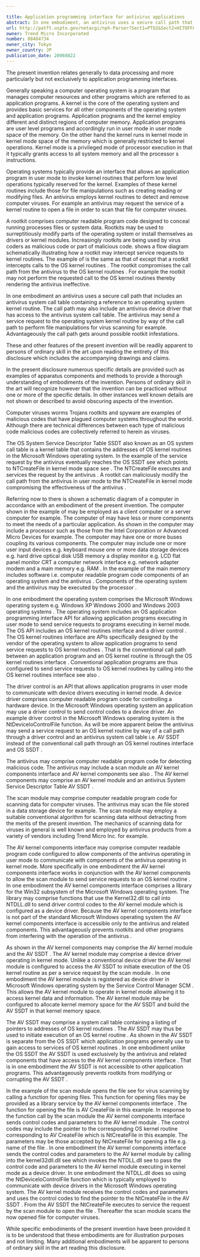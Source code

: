 ```yaml
---

title: Application programming interface for antivirus applications
abstract: In one embodiment, an antivirus uses a secure call path that includes an antivirus system call table containing a reference to an operating system kernel routine. The call path may also include an antivirus device driver that has access to the antivirus system call table. The antivirus may send a service request to the operating system kernel routine by way of the call path to perform file manipulations for virus scanning, for example. Advantageously, the call path gets around possible rootkit infestations.
url: http://patft.uspto.gov/netacgi/nph-Parser?Sect1=PTO2&Sect2=HITOFF&p=1&u=%2Fnetahtml%2FPTO%2Fsearch-adv.htm&r=1&f=G&l=50&d=PALL&S1=08484734&OS=08484734&RS=08484734
owner: Trend Micro Incorporated
number: 08484734
owner_city: Tokyo
owner_country: JP
publication_date: 20060822
---
```

The present invention relates generally to data processing and more particularly but not exclusively to application programming interfaces.

Generally speaking a computer operating system is a program that manages computer resources and other programs which are referred to as application programs. A kernel is the core of the operating system and provides basic services for all other components of the operating system and application programs. Application programs and the kernel employ different and distinct regions of computer memory. Application programs are user level programs and accordingly run in user mode in user mode space of the memory. On the other hand the kernel runs in kernel mode in kernel mode space of the memory which is generally restricted to kernel operations. Kernel mode is a privileged mode of processor execution in that it typically grants access to all system memory and all the processor s instructions.

Operating systems typically provide an interface that allows an application program in user mode to invoke kernel routines that perform low level operations typically reserved for the kernel. Examples of these kernel routines include those for file manipulations such as creating reading or modifying files. An antivirus employs kernel routines to detect and remove computer viruses. For example an antivirus may request the service of a kernel routine to open a file in order to scan that file for computer viruses.

A rootkit comprises computer readable program code designed to conceal running processes files or system data. Rootkits may be used to surreptitiously modify parts of the operating system or install themselves as drivers or kernel modules. Increasingly rootkits are being used by virus coders as malicious code or part of malicious code. shows a flow diagram schematically illustrating how a rootkit may intercept service requests to kernel routines. The example of is the same as that of except that a rootkit intercepts calls to the OS kernel routines . The rootkit compromises the call path from the antivirus to the OS kernel routines . For example the rootkit may not perform the requested call to the OS kernel routines thereby rendering the antivirus ineffective.

In one embodiment an antivirus uses a secure call path that includes an antivirus system call table containing a reference to an operating system kernel routine. The call path may also include an antivirus device driver that has access to the antivirus system call table. The antivirus may send a service request to the operating system kernel routine by way of the call path to perform file manipulations for virus scanning for example. Advantageously the call path gets around possible rootkit infestations.

These and other features of the present invention will be readily apparent to persons of ordinary skill in the art upon reading the entirety of this disclosure which includes the accompanying drawings and claims.

In the present disclosure numerous specific details are provided such as examples of apparatus components and methods to provide a thorough understanding of embodiments of the invention. Persons of ordinary skill in the art will recognize however that the invention can be practiced without one or more of the specific details. In other instances well known details are not shown or described to avoid obscuring aspects of the invention.

Computer viruses worms Trojans rootkits and spyware are examples of malicious codes that have plagued computer systems throughout the world. Although there are technical differences between each type of malicious code malicious codes are collectively referred to herein as viruses. 

The OS System Service Descriptor Table SSDT also known as an OS system call table is a kernel table that contains the addresses of OS kernel routines in the Microsoft Windows operating system. In the example of the service request by the antivirus eventually reaches the OS SSDT see which points to NTCreateFile in kernel mode space see . The NTCreateFile executes and services the request by the antivirus . A rootkit can maliciously modify the call path from the antivirus in user mode to the NTCreateFile in kernel mode compromising the effectiveness of the antivirus .

Referring now to there is shown a schematic diagram of a computer in accordance with an embodiment of the present invention. The computer shown in the example of may be employed as a client computer or a server computer for example. The computer of may have less or more components to meet the needs of a particular application. As shown in the computer may include a processor such as those from the Intel Corporation or Advanced Micro Devices for example. The computer may have one or more buses coupling its various components. The computer may include one or more user input devices e.g. keyboard mouse one or more data storage devices e.g. hard drive optical disk USB memory a display monitor e.g. LCD flat panel monitor CRT a computer network interface e.g. network adapter modem and a main memory e.g. RAM . In the example of the main memory includes software i.e. computer readable program code components of an operating system and the antivirus . Components of the operating system and the antivirus may be executed by the processor .

In one embodiment the operating system comprises the Microsoft Windows operating system e.g. Windows XP Windows 2000 and Windows 2003 operating systems . The operating system includes an OS application programming interface API for allowing application programs executing in user mode to send service requests to programs executing in kernel mode. The OS API includes an OS kernel routines interface and a driver control . The OS kernel routines interface are APIs specifically designed by the vendor of the operating system to allow application programs to send service requests to OS kernel routines . That is the conventional call path between an application program and an OS kernel routine is through the OS kernel routines interface . Conventional application programs are thus configured to send service requests to OS kernel routines by calling into the OS kernel routines interface see also .

The driver control is an API that allows application programs in user mode to communicate with device drivers executing in kernel mode. A device driver comprises computer readable program code for controlling a hardware device. In the Microsoft Windows operating system an application may use a driver control to send control codes to a device driver. An example driver control in the Microsoft Windows operating system is the NtDeviceloControlFile function. As will be more apparent below the antivirus may send a service request to an OS kernel routine by way of a call path through a driver control and an antivirus system call table i.e. AV SSDT instead of the conventional call path through an OS kernel routines interface and OS SSDT .

The antivirus may comprise computer readable program code for detecting malicious code. The antivirus may include a scan module an AV kernel components interface and AV kernel components see also . The AV kernel components may comprise an AV kernel module and an antivirus System Service Descriptor Table AV SSDT .

The scan module may comprise computer readable program code for scanning data for computer viruses. The antivirus may scan the file stored in a data storage device for example. The scan module may employ a suitable conventional algorithm for scanning data without detracting from the merits of the present invention. The mechanics of scanning data for viruses in general is well known and employed by antivirus products from a variety of vendors including Trend Micro Inc. for example.

The AV kernel components interface may comprise computer readable program code configured to allow components of the antivirus operating in user mode to communicate with components of the antivirus operating in kernel mode. More specifically in one embodiment the AV kernel components interface works in conjunction with the AV kernel components to allow the scan module to send service requests to an OS kernel routine . In one embodiment the AV kernel components interface comprises a library for the Win32 subsystem of the Microsoft Windows operating system. The library may comprise functions that use the Kernel32.dll to call into NTDLL.dll to send driver control codes to the AV kernel module which is configured as a device driver. Because the AV kernel components interface is not part of the standard Microsoft Windows operating system the AV kernel components interface is accessible only to the antivirus and related components. This advantageously prevents rootkits and other programs from interfering with the operation of the antivirus .

As shown in the AV kernel components may comprise the AV kernel module and the AV SSDT . The AV kernel module may comprise a device driver operating in kernel mode. Unlike a conventional device driver the AV kernel module is configured to access the AV SSDT to initiate execution of the OS kernel routine as per a service request by the scan module . In one embodiment the AV kernel module is registered as device driver in Microsoft Windows operating system by the Service Control Manager SCM . This allows the AV kernel module to operate in kernel mode allowing it to access kernel data and information. The AV kernel module may be configured to allocate kernel memory space for the AV SSDT and build the AV SSDT in that kernel memory space.

The AV SSDT may comprise a system call table containing a listing of pointers to addresses of OS kernel routines . The AV SSDT may thus be used to initiate execution of an OS kernel routine . As shown in the AV SSDT is separate from the OS SSDT which application programs generally use to gain access to services of OS kernel routines . In one embodiment unlike the OS SSDT the AV SSDT is used exclusively by the antivirus and related components that have access to the AV kernel components interface . That is in one embodiment the AV SSDT is not accessible to other application programs. This advantageously prevents rootkits from modifying or corrupting the AV SSDT .

In the example of the scan module opens the file see for virus scanning by calling a function for opening files. This function for opening files may be provided as a library service by the AV kernel components interface . The function for opening the file is AV CreateFile in this example. In response to the function call by the scan module the AV kernel components interface sends control codes and parameters to the AV kernel module . The control codes may include the pointer to the corresponding OS kernel routine corresponding to AV CreateFile which is NtCreateFile in this example. The parameters may be those accepted by NtCreateFile for opening a file e.g. name of the file . In one embodiment the AV kernel components interface sends the control codes and parameters to the AV kernel module by calling into the kernel32dll.dll see which invokes the NTDLL.dll see to pass the control code and parameters to the AV kernel module executing in kernel mode as a device driver. In one embodiment the NTDLL.dll does so using the NtDeviceloControlFile function which is typically employed to communicate with device drivers in the Microsoft Windows operating system. The AV kernel module receives the control codes and parameters and uses the control codes to find the pointer to the NtCreateFile in the AV SSDT . From the AV SSDT the NtCreateFile executes to service the request by the scan module to open the file . Thereafter the scan module scans the now opened file for computer viruses.

While specific embodiments of the present invention have been provided it is to be understood that these embodiments are for illustration purposes and not limiting. Many additional embodiments will be apparent to persons of ordinary skill in the art reading this disclosure.

